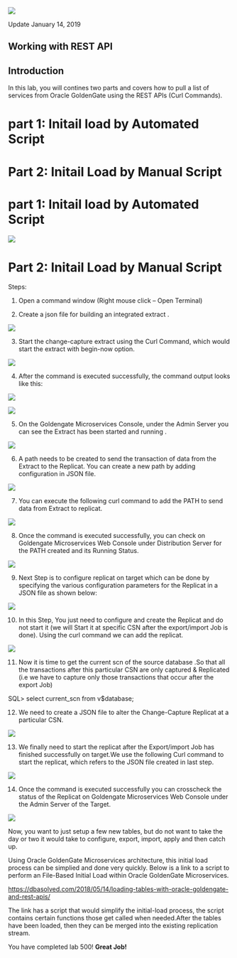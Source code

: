 ![](images/500/Lab500_1.PNG)

Update January 14, 2019

## Working with REST API
## Introduction

In this lab, you will contines two parts and covers how to pull a list of services from Oracle GoldenGate using the REST APIs (Curl Commands). 
# part 1: Initail load by Automated Script
# Part 2: Initail Load by Manual Script

# part 1: Initail load by Automated Script

![](images/500/LAB800_1.png)


# Part 2: Initail Load by Manual Script
Steps:
1. Open a command window (Right mouse click – Open Terminal)

2. Create a json file for building an integrated   extract .

![](images/500/extract_add.PNG)

3. Start the change-capture extract using the Curl Command, which would start the extract with begin-now option.

![](images/500/2.PNG)

4. After the command is executed successfully, the command output looks like this:

![](images/500/3.PNG)

![](images/500/4.PNG)

5. On the Goldengate Microservices Console, under the Admin Server you can see the Extract has been started and running .

![](images/500/4.PNG)

6. A path needs to be  created to send the transaction of data from the Extract to the Replicat. You can create a new path by adding configuration  in JSON file.

![](images/500/5.PNG)

7. You can execute the following curl command to add the PATH to send data from Extract to replicat.

![](images/500/6.PNG)

8. Once the command is executed successfully, you can check on Goldengate Microservices Web Console under Distribution Server for the PATH created  and its Running Status.

![](images/500/7.PNG)

9. Next Step is to configure replicat on target which can be done by specifying the various configuration parameters for the Replicat in a JSON file as shown below:

![](images/500/8.PNG)

10. In this Step, You just need to configure and create the Replicat and do not start it (we will Start it at specific CSN after the export/import Job is done). Using the curl command we can add the replicat.

![](images/500/9.PNG)

11. Now it is time to get the current scn of the source database .So that all the  transactions after this particular CSN are only captured & Replicated (i.e we have to capture only those transactions that occur after the export Job)

SQL> select current_scn from v$database;

12. We need to create a JSON file to alter the Change-Capture Replicat at a particular CSN.

![](images/500/10.PNG)

13. We finally need to start the replicat after the Export/import Job has finished successfully on target.We use the following Curl command to start the replicat, which refers to the JSON file created in last step.

![](images/500/11.PNG)

14. Once the command is executed successfully you can crosscheck the status of the Replicat on Goldengate Microservices Web Console under the Admin Server of the Target.

![](images/500/12.PNG)

Now, you want to just setup a few new tables, but do not want to take the day or two it would take to configure, export, import, apply and then catch up.

Using Oracle GoldenGate Microservices architecture, this initial load process can be simplied and done very quickly. Below is a link to a script to perform an File-Based Initial Load within Oracle GoldenGate Microservices.

https://dbasolved.com/2018/05/14/loading-tables-with-oracle-goldengate-and-rest-apis/

The link has a script that would simplify the initial-load process, the script contains certain functions those get called when needed.After the tables have been loaded, then they can be merged into the existing replication stream.

You have completed lab 500!   **Great Job!**


 








